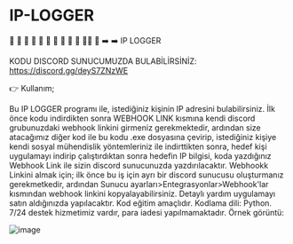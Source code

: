 # IP-LOGGER

🌟 🌟 🌟 🌟 🌟 🌟 🌟 🌟 🌟 🌟 🌟🌟 🌟 
➡️ ➡️  IP LOGGER

KODU DISCORD SUNUCUMUZDA BULABİLİRSİNİZ:
https://discord.gg/deyS7ZNzWE

👉 Kullanım;

Bu IP LOGGER programı ile, istediğiniz kişinin IP adresini bulabilirsiniz. İlk önce kodu indirdikten sonra WEBHOOK LINK kısmına kendi discord grubunuzdaki webhook linkini girmeniz gerekmektedir, ardından size atacağımız diğer kod ile bu kodu .exe dosyasına çevirip, istediğiniz kişiye kendi sosyal mühendislik yöntemleriniz ile indirttikten sonra, hedef kişi uygulamayı indirip çalıştırdıktan sonra hedefin IP bilgisi, koda yazdığınız Webhook Link ile sizin discord sunucunuzda yazdırılacaktır. Webhookk Linkini almak için; ilk önce bu iş için ayrı bir discord sunucusu oluşturmanız gerekmetkedir, ardından Sunucu ayarları>Entegrasyonlar>Webhook'lar kısmından webhook linkini kopyalayabilirsiniz. Detaylı yardım uygulamayı satın aldığınızda yapılacaktır. Kod eğitim amaçlıdır. Kodlama dili: Python. 7/24 destek hizmetimiz vardır, para iadesi yapılmamaktadır. Örnek görüntü:

![image](https://github.com/canhhr/IP-LOGGER/assets/82213336/f580fe22-2076-437b-8abe-a755ad0a6728)
